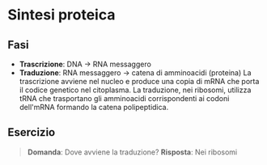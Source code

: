# Sintesi proteica

## Fasi
- **Trascrizione**: DNA → RNA messaggero
- **Traduzione**: RNA messaggero → catena di amminoacidi (proteina)
La trascrizione avviene nel nucleo e produce una copia di mRNA che porta il
codice genetico nel citoplasma. La traduzione, nei ribosomi, utilizza tRNA che
trasportano gli amminoacidi corrispondenti ai codoni dell'mRNA formando la
catena polipeptidica.

## Esercizio
> **Domanda**: Dove avviene la traduzione?
> **Risposta**: Nei ribosomi
